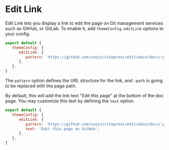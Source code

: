 # Edit Link

Edit Link lets you display a link to edit the page on Git management services such as GitHub, or GitLab. To enable it, add `themeConfig.editLink` options to your config.

```js
export default {
   themeConfig: {
      editLink: {
         pattern: 'https://github.com/vuejs/vitepress/edit/main/docs/:path',
      },
   },
}
```

The `pattern` option defines the URL structure for the link, and `:path` is going to be replaced with the page path.

By default, this will add the link text "Edit this page" at the bottom of the doc page. You may customize this text by defining the `text` option.

```js
export default {
   themeConfig: {
      editLink: {
         pattern: 'https://github.com/vuejs/vitepress/edit/main/docs/:path',
         text: 'Edit this page on GitHub',
      },
   },
}
```
